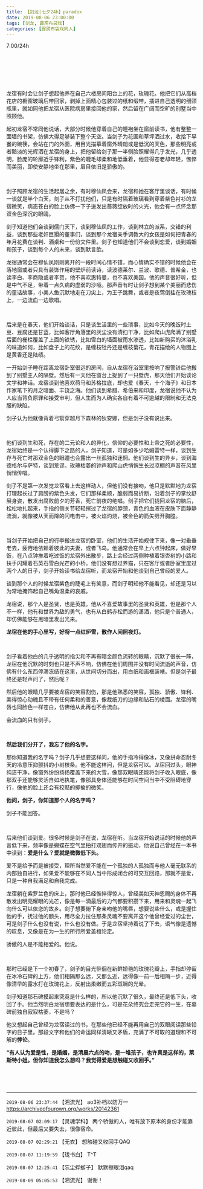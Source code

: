 ```yaml
---
title: 【剑龙|七夕24h】paradox
date: 2019-08-06 23:00:00
tags: [剑龙, 霹雳布袋戏]
categories: [霹雳布袋戏同人]
---
```


<p>7:00/24h</p> 
<p><br /></p> 
<p><br /></p> 
<p><br /></p> 
<p>龙宿有时会让剑子想起他养在自己六楼房间阳台上的花，玫瑰花。他把它们从高档花店的橱窗玻璃后带回家，剥掉上面精心包装过的纸和缎带，插进自己透明的细颈瓶里，就如同他把龙宿从医院病房里接回他的家，然后留在广阔而空旷的别墅当中照顾他。</p> 
<p>起初龙宿不常同他说话，大部分时候他穿着自己的睡袍坐在窗前读书，他有整整一面墙的书架，仿佛大得足够装下整个天空。当剑子为花圃和草坪洒过水，收拾下早餐的碗筷，会站在门的外面，用目光描摹着窗外晴朗或是低沉的天色，那些明亮或者黯淡的光辉洒在龙宿的身上，把他留给剑子那一半侧脸照耀得几乎发光，几乎透明，脸庞的轮廓近乎锋利，紫色的睫毛却柔和地低垂着，他显得苍老却年轻，憔悴而美丽，即使安静地坐在那里，眉目依旧是骄傲的。</p> 
<p>&nbsp;</p> 
<p>剑子照顾龙宿的生活起居之余，有时穆仙凤会来，龙宿和她在客厅里谈话，有时候一谈就是半个白天，剑子从不打扰他们，只是有时隔着玻璃看到穿着紫色衬衫的龙宿微笑，病态苍白的脸上仿佛一下子迸发出蔷薇绽放时的火光，他会有一点怀念那双金色深沉的眼睛。</p> 
<p>剑子知道他们会谈到儒门天下，谈到穆仙凤的工作，谈到林立的派系，交错的利益，谈到那些老奸巨猾的董事们，谈到那个龙宿亲手调教大的女孩是如何把青春的年月花费在谈判、酒桌和一份份文件里。剑子也知道他们不会谈到恋爱，谈到婚姻和孩子，谈到每个人的未来，谈到默言歆。</p> 
<p>龙宿通常会在穆仙凤刚刚离开的一段时间心情不错，而心情确实不错的时候他会在落地窗或者只具有装饰作用的壁炉前读诗，读波德莱尔、兰波、歌德、普希金，也读李白、李商隐或者李贺，他不喜欢惠特曼，也不喜欢美国。他的声音很好听，但是中气不足，带着一点久病的虚弱的沙哑。那声音有时让剑子想到某个美丽而悲伤的童话故事，小美人鱼沉默地走在刀尖上，为王子跳舞，或者是夜莺倒挂在玫瑰枝上，一边流血一边歌唱。</p> 
<p>&nbsp;</p> 
<p>后来是在春天，他们开始谈话，只是谈生活里的一些琐事，比如今天的晚饭时土豆、豆腐还是甘蓝，比如客厅角落里的灰尘没有清扫干净，比如爬山虎爬满了别墅后面的栅栏覆盖了上面的铁锈，比如雪白的墙面被雨水渗透，比如新购买的沐浴乳的味道如何，比如盘子上的花纹，是缠枝牡丹还是缠枝菊花，青花描绘的人物图上是黄香还是陆绩。</p> 
<p>一开始剑子睡在距离龙宿卧室很远的房间，自从龙宿在浴室里按响了报警铃后他搬到了别墅主人的隔壁。然后有一天他在窗台上捉到了一只壁虎，那天他们开始谈论文学和神话。龙宿谈到他喜欢荷马和苏格拉底，却也爱《春天，十个海子》和日本作家笔下的月之暗面、丰饶之海。他们谈到希腊、希伯来和印度，龙宿说他不认为人应当背负原罪和接受审判，但人生而为人确实各自有着不可逾越的限制和无法克服的缺陷。</p> 
<p>剑子认为他就像背着弓箭穿越月下森林的狄安娜，但是剑子没有说出来。</p> 
<p>&nbsp;</p> 
<p>他们谈到生和死，存在的二元论和人的异化，信仰的必要性和上帝之死的必要性，龙宿始终是一个认得脚下之路的人，剑子知道，可是如多少哈姆雷特一样，谈到生存与死亡时那双金色的眼瞳也会露出一丝孤独和迷惘。他们谈到生的异乡，谈到海德格尔与萨特，谈到荒谬。玫瑰枯萎的钟声和爬山虎悄悄生长过凉棚的声音在风里悄悄传唱。</p> 
<p>剑子不是第一次发觉龙宿看上去这样动人，但他们没有接吻，他只是默默地为龙宿打理起长过了肩膀的紫色头发，它们那样柔顺，脆弱而易折断，沿着剑子的掌纹舒展身姿，散发出腐败前夕的芳香，死亡前夜的绝唱。剑子把它们拢回龙宿的脑后，松松地扎起来，手指的侧关节轻轻擦过了龙宿的脖颈，青色的血液在皮肤下面静静流淌，就像被从天而降的闪电击中，被火焰灼烧，被金色的箭矢劈开胸膛。</p> 
<p>&nbsp;</p> 
<p>当剑子开始把自己的行李搬进龙宿的卧室，他们的生活开始规律下来，像一对垂垂老去，疲倦地依赖着彼此的夫妻，或者飞鸟。他通常会在早上六点钟起床，做好早饭，在八点钟推着吃过饭的龙宿外出散步，路上会经过两侧种植着银杏树的小路和扶手闪耀着石英石雪白光芒的小桥。他们没有想过养猫，只在客厅或者卧室里度过两个人的日子，剑子开始读书给龙宿听，而龙宿开始和他谈到自己曾经的爱人。</p> 
<p>谈到那个人的时候龙宿紫色的睫毛上有笑意，而剑子明知他不能看见，却还是习以为常地掩饰起自己嘴角温柔的哀戚。</p> 
<p>龙宿说，那个人是圣贤，也是英雄。他从不喜爱故事里的圣贤和英雄，但是那个人不一样，他有和世界为敌的勇气，也有从白鹤赤松而游的潇洒，他只是个普通人，却仿佛能够在黑暗里发出光来。</p> 
<p><strong>龙宿在他的手心里写，好将一点红炉雪，散作人间照夜灯。</strong></p> 
<p>&nbsp;</p> 
<p>剑子看着他白的几乎透明的指尖和不再有暗金颜色流转的眼睛，沉默了很长一阵，龙宿在他沉默的时刻也只是不声不响，仿佛在他们周围并没有时间流逝的声音，仿佛有什么东西停滞冻结在这里，从世间切分而出，用白纸和画框装裱。但是剑子最终还是轻声问了，然后呢？</p> 
<p>然后他的眼睛几乎要被龙宿的笑容割伤，那是他熟悉的笑容，孤独、骄傲、锋利、美得惊心动魄且不带有任何柔和的善意，像裁纸刀的边缘和钻石的棱面。龙宿的嘴唇也同脸色一样苍白，仿佛他从此再也不会流血。</p> 
<p>会流血的只有剑子。</p> 
<p>&nbsp;</p> 
<p><strong>然后我们分开了，我忘了他的名字。</strong></p> 
<p>那你知道我的名字吗？剑子几乎想要这样问，他的手指冷得像冰，又像拼命忍耐冬天的冷意压抑颤抖的小树枝条。他不能这样问，但是龙宿可以。龙宿回过头，眼神纯洁干净，像窗外纷纷扬扬覆盖下来的大雪，像那双眼睛还能将剑子收入眼底，像那双手还能够灵活自如地执笔，像那具身体还能够在时间空间当中不受阻碍地穿行，像他的脸上还会有狡黠的揶揄的微笑。</p> 
<p><strong>他问，剑子，你知道那个人的名字吗？</strong></p> 
<p>剑子不能回答。</p> 
<p>&nbsp;</p> 
<p>后来他们谈到爱。很多时候是剑子在说，龙宿在听。当龙宿开始说话的时候他的声音低下来，频率像是蝴蝶在空气里拍打双翅而传开的振动，他说自己曾经在一本书中读到：<strong>爱是什么？爱就是微微低下头。</strong></p> 
<p>爱不是给予而是被接受，理所当然爱不能在一个孤独的人孤独而与他人毫无联系的内部独自进行，如果爱不能够在不同人当中形成闭合的可交互回路，那就不是爱，只是一种自我满足和自我完成。</p> 
<p>龙宿躺在紫罗兰色的床上，那时他已经憔悴得惊人，曾经美如天神恩赐的身体不再散发出明亮耀眼的光芒，像是每一滴最后的力气都要积攒下来，用来和灵魂一起飞向什么可以依恋的故乡。剑子想要俯下身亲吻他的嘴唇，想要说些什么，或是握住他的手，抚过他的额头，用尽全力拉住那条灵魂不要离开这个他曾经爱过的尘世，可是剑子什么也没有说，什么也没有做。于是龙宿坚持着说了下去，语气像是遗憾的叹息，又像是在为一生的所行所爱盖棺论定。</p> 
<p>骄傲的人是不能相爱的。他说。</p> 
<p>&nbsp;</p> 
<p>那时已经是下一个初春了，剑子的目光徘徊在新鲜娇艳的玫瑰花瓣上，手指却停留在冰冷石碑的上方，他们相隔那么远，又那么近，远得像一前一后相隔一步，近得像清早的露水打在玫瑰花上，反射出柔嫩而五彩斑斓的光晕。</p> 
<p>剑子知道那石碑摸起来究竟是什么样的，所以他沉默了很久，最终还是低下头，收回了手。他当然明白龙宿想要表达的是什么，可是花朵终究会走完它的一生，在墓碑前独自寂寂枯萎，不是吗？</p> 
<p>他又想起自己曾经为龙宿读过的书，在那些他已经不能再用自己的双眼阅读那些铅字的日子里。那段文字和他们的命运同样清晰又矛盾，充满了不可取的道理和不可解的<strong>悖论</strong>。</p> 
<p><strong>“有人认为爱是性，是婚姻，是清晨六点的吻，是一堆孩子，也许真是这样的，莱斯特小姐。但你知道我怎么想吗？我觉得爱是想触碰又收回手。”</strong></p> 
<p><br /></p> 
<p>&nbsp;</p>

<!-- more -->

---

`2019-08-06 23:37:44` 【溯流光】 ao3补档以防万一 <https://archiveofourown.org/works/20142361>

`2019-08-07 02:09:17` 【灵魂学科】 两个骄傲的人，唯有放下原本的身份才能靠近彼此，但最后又要失去，很像宿命。

`2019-08-07 02:29:21` 【无衣】 想触碰又收回手QAQ

`2019-08-07 11:19:59` 【珑书白】 T^T

`2019-08-07 12:25:41` 【忘尘蜉蝣子】 默默擦眼泪qaq

`2019-08-09 05:05:53` 【溯流光】 谢谢！
